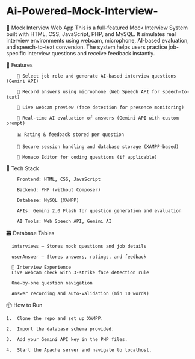 # Ai-Powered-Mock-Interview-

🎯 Mock Interview Web App
This is a full-featured Mock Interview System built with HTML, CSS, JavaScript, PHP, and MySQL. It simulates real interview environments using webcam, microphone, AI-based evaluation, and speech-to-text conversion. The system helps users practice job-specific interview questions and receive feedback instantly.

🚀 Features<br>

        🎯 Select job role and generate AI-based interview questions (Gemini API)
        
        🎤 Record answers using microphone (Web Speech API for speech-to-text)
        
        🎥 Live webcam preview (face detection for presence monitoring)
        
        🧠 Real-time AI evaluation of answers (Gemini API with custom prompt)
        
        📊 Rating & feedback stored per question
        
        📁 Secure session handling and database storage (XAMPP-based)
        
        💾 Monaco Editor for coding questions (if applicable)

🧱 Tech Stack <br>

        Frontend: HTML, CSS, JavaScript
        
        Backend: PHP (without Composer)
        
        Database: MySQL (XAMPP)
        
        APIs: Gemini 2.0 Flash for question generation and evaluation
        
        AI Tools: Web Speech API, Gemini AI

🗃️ Database Tables <br>

      interviews – Stores mock questions and job details
      
      userAnswer – Stores answers, ratings, and feedback
      
      📸 Interview Experience
      Live webcam check with 3-strike face detection rule
      
      One-by-one question navigation
      
      Answer recording and auto-validation (min 10 words)

📦 How to Run<br>

    1.  Clone the repo and set up XAMPP.
      
    2.  Import the database schema provided.
      
    3.  Add your Gemini API key in the PHP files.
      
    4.  Start the Apache server and navigate to localhost.

